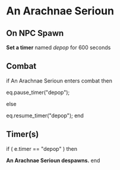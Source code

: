 # An Arachnae Serioun


## On NPC Spawn

**Set a timer** named *depop* for 600 seconds


## Combat

if  An Arachnae Serioun enters combat  then


eq.pause_timer("depop");

else


eq.resume_timer("depop");
end



## Timer(s)

if ( e.timer == "depop" ) then


**An Arachnae Serioun despawns.**
end
